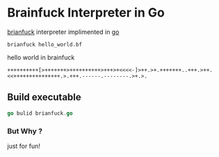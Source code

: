 # Brainfuck Interpreter in Go

[brianfuck](https://en.wikipedia.org/wiki/Brainfuck) interpreter implimented in [go](https://en.wikipedia.org/wiki/Go_(programming_language))

```
brianfuck hello_world.bf

```

hello world in brainfuck

```brianfuck
++++++++++[>+++++++>++++++++++>+++>+<<<<-]>++.>+.+++++++..+++.>++.<<+++++++++++++++.>.+++.------.--------.>+.>.
```


## Build executable
```go
go bulid brianfuck.go
```

### But Why ?
just for fun!